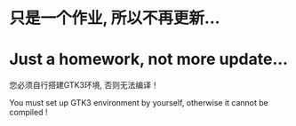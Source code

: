 # 只是一个作业, 所以不再更新...
# Just a homework, not more update...

您必须自行搭建GTK3环境, 否则无法编译！

You must set up GTK3 environment by yourself, otherwise it cannot be compiled !
